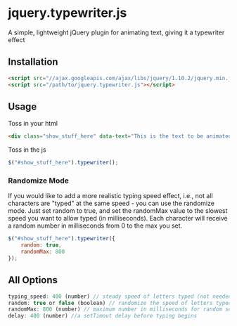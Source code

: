 # jquery.typewriter.js

A simple, lightweight jQuery plugin for animating text, giving it a typewriter effect

## Installation
```html
<script src="//ajax.googleapis.com/ajax/libs/jquery/1.10.2/jquery.min.js"></script>
<script src="/path/to/jquery.typewriter.js"></script>
```

## Usage


Toss in your html

```html
<div class="show_stuff_here" data-text="This is the text to be animated"></div>
```

Toss in the js

```javascript
$("#show_stuff_here").typewriter();
```

### Randomize Mode
If you would like to add a more realistic typing speed effect, i.e., not all characters are "typed" at the same speed - you can use the randomize mode. Just set random to true, and set the randomMax value to the slowest speed you want to allow typed (in milliseconds). Each character will receive a random number in milliseconds from 0 to the max you set.

```javascript
$("#show_stuff_here").typewriter({
	random: true,
	randomMax: 800
});
```



## All Options

```javascript
typing_speed: 400 (number) // steady speed of letters typed (not needed if random)
random: true or false (boolean) // randomize the speed of letters typed
randomMax: 800 (number) // maximum number in milliseconds for random setting (random from 0 to this number)
delay: 400 (number) //a setTimout delay before typing begins

```